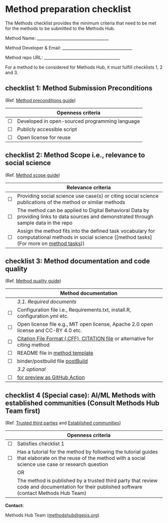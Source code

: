 # Method preparation checklist

The Methods checklist provides the minimum criteria that need to be met for the methods to be submitted to the Methods Hub. 

Method Name: ____________________________________

Method Developer & Email: ___________________________________

Method repo URL: ______________________________________

For a method to be considered for Methods Hub, it must fulfill checklists 1, 2 and 3.

## checklist 1: Method Submission Preconditions 
(Ref. [Method preconditions guide](https://github.com/GESIS-Methods-Hub/guidelines-for-methods/blob/main/method-submission-guidelines.md#3-method-preconditions))

|   | Openness criteria|
|---|------------------|
| ☐ | Developed in open-sourced programming language |
| ☐ | Publicly accessible script |
| ☐ | Open license for reuse | 

## checklist 2:	Method Scope i.e., relevance to social science 
(Ref. [Method scope guide](https://github.com/GESIS-Methods-Hub/guidelines-for-methods/blob/main/method-submission-guidelines.md#4-scoping-criteria))

|   | Relevance criteria|
|---|-------------------|
| ☐ | Providing social science use case(s) or citing social science publications of the method or similar methods |
| ☐ | The method can be applied to Digital Behavioral Data by providing links to data sources and demonstrated through sample data in the repo |
| ☐ | Assign the method fits into the defined task vocabulary for computational methods in social science ([method tasks](For more on [method tasks](https://github.com/GESIS-Methods-Hub/guidelines-for-methods/blob/main/methods-tasks.md)))|

## checklist 3:	Method documentation and code quality 
(Ref. [Method quality guide](https://github.com/GESIS-Methods-Hub/guidelines-for-methods/blob/main/method-submission-guidelines.md#5-method-quality-guidelines))

|   | Method documentation|
|---|---------------------|
|   | *3.1. Required documents* |
| ☐ | Configuration file i.e., Requirements.txt, install.R, configuration.yml etc. |
| ☐ | Open license file e.g., MIT open license, Apache 2.0 open license and CC-BY 4.0 etc. |
| ☐ | [Citation File Format (.CFF), CITATION file](https://citation-file-format.github.io/) or alternative for citing method |
| ☐ | README file in [method template](https://github.com/GESIS-Methods-Hub/guidelines-for-methods/blob/main/method-README-template.md) |
| ☐ | binder/postbuild file [postBuild](https://methodshub.gesis.org/snippet/postBuild) |
|  | *3.2 optional* |
| ☐ | [for preview as GitHub Action](https://github.com/GESIS-Methods-Hub/preview?tab=readme-ov-file#usage) |

## checklist 4 (Special case): AI/ML Methods with established communities (Consult Methods Hub Team first)
(Ref. [Trusted third parties](https://github.com/GESIS-Methods-Hub/guidelines-for-methods/blob/main/method-submission-guidelines.md#12trusted-third-party-review-bodies) and [Established communities](https://github.com/GESIS-Methods-Hub/guidelines-for-methods/blob/main/method-submission-guidelines.md#13alternative-for-established-methods))
  
|   | Openness criteria|
|---|------------------|
| ☐ | Satisfies checklist 1 |
| ☐ | Has a tutorial for the method by following the tutorial guides that elaborate on the reuse of the method with a social science use case or research question |
|   | OR |
|   | The method is published by a trusted third party that review code and documentation for their published software (contact Methods Hub Team) |


**Contact:** 

Methods Hub Team (<a href="mailto:methodshub@gesis.org">methodshub@gesis.org</a>)

